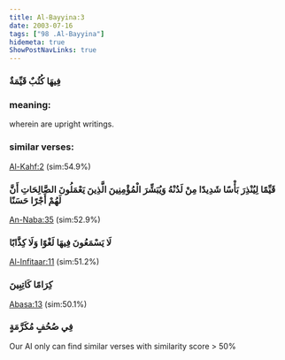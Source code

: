 ```yaml
---
title: Al-Bayyina:3
date: 2003-07-16
tags: ["98 .Al-Bayyina"]
hidemeta: true 
ShowPostNavLinks: true 
---
```

### فِيهَا كُتُبٌ قَيِّمَةٌ
### meaning: 
wherein are upright writings.
### similar verses: 

[Al-Kahf:2](/18/2) (sim:54.9%)

### قَيِّمًا لِيُنْذِرَ بَأْسًا شَدِيدًا مِنْ لَدُنْهُ وَيُبَشِّرَ الْمُؤْمِنِينَ الَّذِينَ يَعْمَلُونَ الصَّالِحَاتِ أَنَّ لَهُمْ أَجْرًا حَسَنًا

[An-Naba:35](/78/35) (sim:52.9%)

### لَا يَسْمَعُونَ فِيهَا لَغْوًا وَلَا كِذَّابًا

[Al-Infitaar:11](/82/11) (sim:51.2%)

### كِرَامًا كَاتِبِينَ

[Abasa:13](/80/13) (sim:50.1%)

### فِي صُحُفٍ مُكَرَّمَةٍ

Our AI only can find similar verses with similarity score > 50% 
